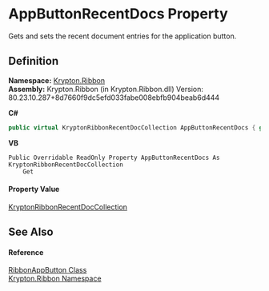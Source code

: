 # AppButtonRecentDocs Property


Gets and sets the recent document entries for the application button.



## Definition
**Namespace:** <a href="1e9bc734-cff9-e9b8-f013-94cdac669794.md">Krypton.Ribbon</a>  
**Assembly:** Krypton.Ribbon (in Krypton.Ribbon.dll) Version: 80.23.10.287+8d7660f9dc5efd033fabe008ebfb904beab6d444

**C#**
``` C#
public virtual KryptonRibbonRecentDocCollection AppButtonRecentDocs { get; }
```
**VB**
``` VB
Public Overridable ReadOnly Property AppButtonRecentDocs As KryptonRibbonRecentDocCollection
	Get
```



#### Property Value
<a href="98277f61-0ec7-f220-3197-fe039169f87c.md">KryptonRibbonRecentDocCollection</a>

## See Also


#### Reference
<a href="36d3b557-5102-5bdc-0140-a3cfd30b852d.md">RibbonAppButton Class</a>  
<a href="1e9bc734-cff9-e9b8-f013-94cdac669794.md">Krypton.Ribbon Namespace</a>  
